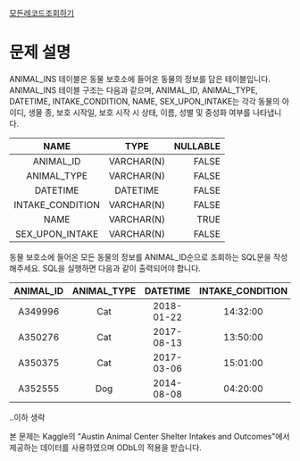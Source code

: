 [모든레코드조회하기](https://programmers.co.kr/learn/courses/30/lessons/59034)

# 문제 설명

ANIMAL_INS 테이블은 동물 보호소에 들어온 동물의 정보를 담은 테이블입니다. ANIMAL_INS 테이블 구조는 다음과 같으며, ANIMAL_ID, ANIMAL_TYPE, DATETIME, INTAKE_CONDITION, NAME, SEX_UPON_INTAKE는 각각 동물의 아이디, 생물 종, 보호 시작일, 보호 시작 시 상태, 이름, 성별 및 중성화 여부를 나타냅니다.

NAME|	TYPE|	NULLABLE|
:---:|:---:|---:
ANIMAL_ID|	VARCHAR(N)|	FALSE|
ANIMAL_TYPE|	VARCHAR(N)|	FALSE|
DATETIME|	DATETIME|	FALSE|
INTAKE_CONDITION|	VARCHAR(N)|	FALSE
NAME|	VARCHAR(N)|	TRUE
SEX_UPON_INTAKE|	VARCHAR(N)|	FALSE

동물 보호소에 들어온 모든 동물의 정보를 ANIMAL_ID순으로 조회하는 SQL문을 작성해주세요. SQL을 실행하면 다음과 같이 출력되어야 합니다.

ANIMAL_ID|	ANIMAL_TYPE|	DATETIME|	INTAKE_CONDITION|	NAME|	SEX_UPON_INTAKE
:---:|:---:|:---:|:---:|:---:|:---:|
A349996|	Cat|	2018-01-22| 14:32:00|	Normal|	Sugar|	Neutered Male
A350276|	Cat|	2017-08-13| 13:50:00|	Normal|	Jewel|	Spayed Female
A350375|	Cat|	2017-03-06| 15:01:00|	Normal|	Meo|	Neutered Male
A352555|	Dog|	2014-08-08| 04:20:00|	Normal|	Harley|	Spayed Female
..이하 생략

본 문제는 Kaggle의 "Austin Animal Center Shelter Intakes and Outcomes"에서 제공하는 데이터를 사용하였으며 ODbL의 적용을 받습니다.